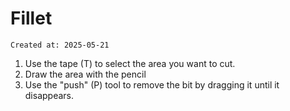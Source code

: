 # Fillet

```
Created at: 2025-05-21
```

1. Use the tape (T) to select the area you want to cut.
2. Draw the area with the pencil
3. Use the "push" (P) tool to remove the bit by dragging it until it
   disappears.
